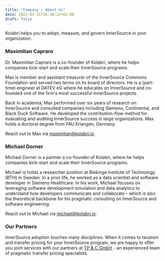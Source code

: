 ```yaml
---
title: "Company - About Us"
date: 2022-03-31T16:38:22+02:00
draft: false
---
```


Kolabri helps you to adopt, measure, and govern InnerSource in your organization.


### Maximilian Capraro

Dr. Maximilian Capraro is a co-founder of Kolabri, where he helps companies kick-start and scale their InnerSource programs. 

Max is member and assistant treasurer of the InnerSource Commons Foundation and served two terms on its board of directors. He is a (part-time) engineer at DATEV eG where he educates on InnerSource and co-founded one of the firm's most successful InnerSource projects. 

Back in academia, Max performed over six years of research on InnerSource and consulted companies including Siemens, Continental, and Black Duck Software. He developed the contribution-flow method for evaluating and auditing InnerSource success in large organizations. Max holds a doctoral degree from FAU Erlangen, Germany.

Reach out to Max via <a href="mailto:maximilian@kolabri.io">maximilian@kolabri.io</a>.


### Michael Dorner

Michael Dorner is a partner a co-founder of Kolabri, where he helps companies kick-start and scale their InnerSource programs.

Michael is holds a researcher position at Blekinge Institute of Technology (BTH) in Sweden. In a prior life, he worked as a data scientist and software developer in Siemens Healthcare. In his work, Michael focuses on leveraging software development simulation and data analytics to understand how developers communicate and collaborate - which is also the theoretical backbone for his pragmatic consulting on InnerSource and software engineering.

Reach out to Michael via <a href="mailto:michael@kolabri.io">michael@kolabri.io</a>.


### Our Partners

InnerSource adoption touches many disciplines. When it comes to taxation and transfer pricing for your InnerSource program, we are happy to offer you joint services with our partners at <a href="http://www.tp-and-c.com/" target="_blank">TP & C GmbH</a> - an experienced team of pragmatic transfer pricing specialists.
